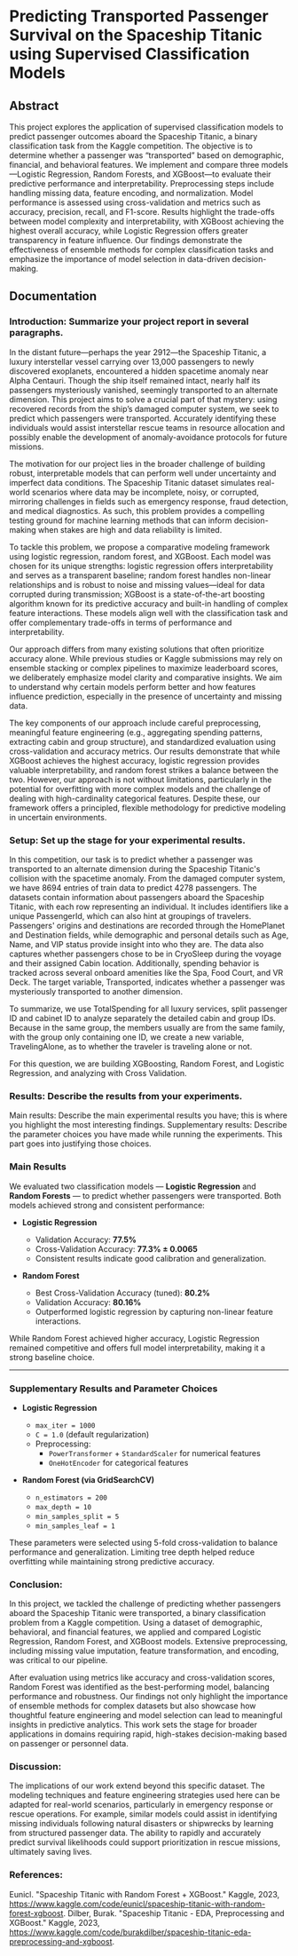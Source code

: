 # Predicting Transported Passenger Survival on the Spaceship Titanic using Supervised Classification Models

## Abstract
This project explores the application of supervised classification models to predict passenger outcomes aboard the Spaceship Titanic, a binary classification task from the Kaggle competition. The objective is to determine whether a passenger was “transported” based on demographic, financial, and behavioral features. We implement and compare three models—Logistic Regression, Random Forests, and XGBoost—to evaluate their predictive performance and interpretability. Preprocessing steps include handling missing data, feature encoding, and normalization. Model performance is assessed using cross-validation and metrics such as accuracy, precision, recall, and F1-score. Results highlight the trade-offs between model complexity and interpretability, with XGBoost achieving the highest overall accuracy, while Logistic Regression offers greater transparency in feature influence. Our findings demonstrate the effectiveness of ensemble methods for complex classification tasks and emphasize the importance of model selection in data-driven decision-making.

## Documentation

### Introduction: Summarize your project report in several paragraphs.
In the distant future—perhaps the year 2912—the Spaceship Titanic, a luxury interstellar vessel carrying over 13,000 passengers to newly discovered exoplanets, encountered a hidden spacetime anomaly near Alpha Centauri. Though the ship itself remained intact, nearly half its passengers mysteriously vanished, seemingly transported to an alternate dimension. This project aims to solve a crucial part of that mystery: using recovered records from the ship’s damaged computer system, we seek to predict which passengers were transported. Accurately identifying these individuals would assist interstellar rescue teams in resource allocation and possibly enable the development of anomaly-avoidance protocols for future missions.

The motivation for our project lies in the broader challenge of building robust, interpretable models that can perform well under uncertainty and imperfect data conditions. The Spaceship Titanic dataset simulates real-world scenarios where data may be incomplete, noisy, or corrupted, mirroring challenges in fields such as emergency response, fraud detection, and medical diagnostics. As such, this problem provides a compelling testing ground for machine learning methods that can inform decision-making when stakes are high and data reliability is limited.

To tackle this problem, we propose a comparative modeling framework using logistic regression, random forest, and XGBoost. Each model was chosen for its unique strengths: logistic regression offers interpretability and serves as a transparent baseline; random forest handles non-linear relationships and is robust to noise and missing values—ideal for data corrupted during transmission; XGBoost is a state-of-the-art boosting algorithm known for its predictive accuracy and built-in handling of complex feature interactions. These models align well with the classification task and offer complementary trade-offs in terms of performance and interpretability.

Our approach differs from many existing solutions that often prioritize accuracy alone. While previous studies or Kaggle submissions may rely on ensemble stacking or complex pipelines to maximize leaderboard scores, we deliberately emphasize model clarity and comparative insights. We aim to understand why certain models perform better and how features influence prediction, especially in the presence of uncertainty and missing data.

The key components of our approach include careful preprocessing, meaningful feature engineering (e.g., aggregating spending patterns, extracting cabin and group structure), and standardized evaluation using cross-validation and accuracy metrics. Our results demonstrate that while XGBoost achieves the highest accuracy, logistic regression provides valuable interpretability, and random forest strikes a balance between the two. However, our approach is not without limitations, particularly in the potential for overfitting with more complex models and the challenge of dealing with high-cardinality categorical features. Despite these, our framework offers a principled, flexible methodology for predictive modeling in uncertain environments.

### Setup: Set up the stage for your experimental results.
In this competition, our task is to predict whether a passenger was transported to an alternate dimension during the Spaceship Titanic's collision with the spacetime anomaly. From the damaged computer system, we have 8694 entries of train data to predict 4278 passengers.
The datasets contain information about passengers aboard the Spaceship Titanic, with each row representing an individual. It includes identifiers like a unique PassengerId, which can also hint at groupings of travelers. Passengers' origins and destinations are recorded through the HomePlanet and Destination fields, while demographic and personal details such as Age, Name, and VIP status provide insight into who they are. The data also captures whether passengers chose to be in CryoSleep during the voyage and their assigned Cabin location. Additionally, spending behavior is tracked across several onboard amenities like the Spa, Food Court, and VR Deck. The target variable, Transported, indicates whether a passenger was mysteriously transported to another dimension.

To summarize, we use TotalSpending for all luxury services, split passenger ID and cabinet ID to analyze separately the detailed cabin and group IDs. Because in the same group, the members usually are from the same family, with the group only containing one ID, we create a new variable, TravelingAlone, as to whether the traveler is traveling alone or not. 

For this question, we are building XGBoosting, Random Forest, and Logistic Regression, and analyzing with Cross Validation.

### Results: Describe the results from your experiments.
Main results: Describe the main experimental results you have; this is where you highlight the most interesting findings.
Supplementary results: Describe the parameter choices you have made while running the experiments. This part goes into justifying those choices.

### **Main Results**

We evaluated two classification models — **Logistic Regression** and **Random Forests** — to predict whether passengers were transported. Both models achieved strong and consistent performance:

- **Logistic Regression**  
  - Validation Accuracy: **77.5%**  
  - Cross-Validation Accuracy: **77.3% ± 0.0065**  
  - Consistent results indicate good calibration and generalization.

- **Random Forest**  
  - Best Cross-Validation Accuracy (tuned): **80.2%**  
  - Validation Accuracy: **80.16%**  
  - Outperformed logistic regression by capturing non-linear feature interactions.

While Random Forest achieved higher accuracy, Logistic Regression remained competitive and offers full model interpretability, making it a strong baseline choice.

---

### **Supplementary Results and Parameter Choices**

- **Logistic Regression**
  - `max_iter = 1000`
  - `C = 1.0` (default regularization)
  - Preprocessing:
    - `PowerTransformer` + `StandardScaler` for numerical features  
    - `OneHotEncoder` for categorical features

- **Random Forest (via GridSearchCV)**
  - `n_estimators = 200`
  - `max_depth = 10`
  - `min_samples_split = 5`
  - `min_samples_leaf = 1`

These parameters were selected using 5-fold cross-validation to balance performance and generalization. Limiting tree depth helped reduce overfitting while maintaining strong predictive accuracy.

### Conclusion: 
In this project, we tackled the challenge of predicting whether passengers aboard the Spaceship Titanic were transported, a binary classification problem from a Kaggle competition. Using a dataset of demographic, behavioral, and financial features, we applied and compared Logistic Regression, Random Forest, and XGBoost models. Extensive preprocessing, including missing value imputation, feature transformation, and encoding, was critical to our pipeline.

After evaluation using metrics like accuracy and cross-validation scores, Random Forest was identified as the best-performing model, balancing performance and robustness. Our findings not only highlight the importance of ensemble methods for complex datasets but also showcase how thoughtful feature engineering and model selection can lead to meaningful insights in predictive analytics. This work sets the stage for broader applications in domains requiring rapid, high-stakes decision-making based on passenger or personnel data.

### Discussion: 

The implications of our work extend beyond this specific dataset. The modeling techniques and feature engineering strategies used here can be adapted for real-world scenarios, particularly in emergency response or rescue operations. For example, similar models could assist in identifying missing individuals following natural disasters or shipwrecks by learning from structured passenger data. The ability to rapidly and accurately predict survival likelihoods could support prioritization in rescue missions, ultimately saving lives.

### References: 
Eunicl. "Spaceship Titanic with Random Forest + XGBoost." Kaggle, 2023, https://www.kaggle.com/code/eunicl/spaceship-titanic-with-random-forest-xgboost.
Dilber, Burak. "Spaceship Titanic - EDA, Preprocessing and XGBoost." Kaggle, 2023, https://www.kaggle.com/code/burakdilber/spaceship-titanic-eda-preprocessing-and-xgboost.

